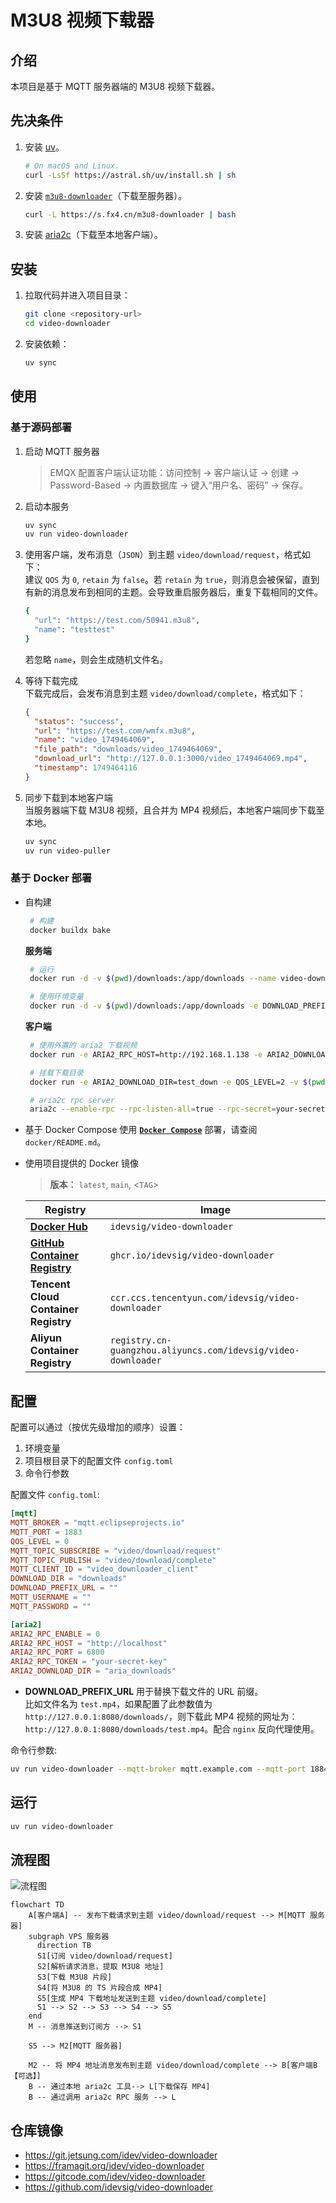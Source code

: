 # M3U8 视频下载器

## 介绍
本项目是基于 MQTT 服务器端的 M3U8 视频下载器。

## 先决条件
1. 安装 [uv](https://github.com/astral-sh/uv)。 
    ```bash
    # On macOS and Linux.
    curl -LsSf https://astral.sh/uv/install.sh | sh
    ```
2. 安装 [`m3u8-downloader`](https://github.com/forkdo/m3u8-downloader)（下载至服务器）。
    ```bash
    curl -L https://s.fx4.cn/m3u8-downloader | bash
    ```
3. 安装 [aria2c](https://github.com/aria2/aria2)（下载至本地客户端）。

## 安装

1. 拉取代码并进入项目目录：
   ```bash
   git clone <repository-url>
   cd video-downloader
   ```
2. 安装依赖：
   ```bash
   uv sync
   ```
   
## 使用

### 基于源码部署
1. 启动 MQTT 服务器
    > EMQX 配置客户端认证功能：访问控制 -> 客户端认证 -> 创建 -> Password-Based -> 内置数据库 -> 键入“用户名、密码” -> 保存。
2. 启动本服务
    ```bash
    uv sync
    uv run video-downloader
    ```
3. 使用客户端，发布消息（`JSON`）到主题 `video/download/request`，格式如下：   
建议 `QOS` 为 `0`, `retain` 为 `false`。若 `retain` 为 `true`，则消息会被保留，直到有新的消息发布到相同的主题。会导致重启服务器后，重复下载相同的文件。
    ```bash
    {
      "url": "https://test.com/50941.m3u8",
      "name": "testtest"
    }
    ```
    若忽略 `name`，则会生成随机文件名。

4. 等待下载完成   
下载完成后，会发布消息到主题 `video/download/complete`，格式如下：
    ```json
    {
      "status": "success",
      "url": "https://test.com/wmfx.m3u8",
      "name": "video_1749464069",
      "file_path": "downloads/video_1749464069",
      "download_url": "http://127.0.0.1:3000/video_1749464069.mp4",
      "timestamp": 1749464116
    }
    ```

5. 同步下载到本地客户端   
  当服务器端下载 M3U8 视频，且合并为 MP4 视频后，本地客户端同步下载至本地。
    ```bash
    uv sync
    uv run video-puller    
    ```

### 基于 Docker 部署

- 自构建
    ```bash
     # 构建 
     docker buildx bake
    ```

    **服务端**
    ```bash
     # 运行
     docker run -d -v $(pwd)/downloads:/app/downloads --name video-downloader video-downloader:local

     # 使用环境变量
     docker run -d -v $(pwd)/downloads:/app/downloads -e DOWNLOAD_PREFIX_URL="http://127.0.0.1:8080/" --name video-downloader video-downloader:local
    ```

    **客户端**
    ```bash
     # 使用外置的 aria2 下载视频
     docker run -e ARIA2_RPC_HOST=http://192.168.1.138 -e ARIA2_DOWNLOAD_DIR=test_down -it video-downloader:local video-puller --qos-level 2 --aria2-rpc-token your-secret-key --aria2-rpc-enable 1 --aria2-rpc-download-dir test_download
    
     # 挂载下载目录
     docker run -e ARIA2_DOWNLOAD_DIR=test_down -e QOS_LEVEL=2 -v $(pwd)/aria2down:/app/test_down -it video-downloader:local video-puller

     # aria2c rpc server
     aria2c --enable-rpc --rpc-listen-all=true --rpc-secret=your-secret-key --dir=/downloads
    ```

- 基于 Docker Compose
使用 [**`Docker Compose`**](docker/README.md) 部署，请查阅 `docker/README.md`。

- 使用项目提供的 Docker 镜像

    > **版本：** `latest`, `main`, <`TAG`>

    | Registry                                                                                   | Image                                                  |
    | ------------------------------------------------------------------------------------------ | ------------------------------------------------------ |
    | [**Docker Hub**](https://hub.docker.com/r/idevsig/video-downloader/)                                | `idevsig/video-downloader`                                    |
    | [**GitHub Container Registry**](https://github.com/idevsig/video-downloader/pkgs/container/video-downloader) | `ghcr.io/idevsig/video-downloader`                            |
    | **Tencent Cloud Container Registry**                                                       | `ccr.ccs.tencentyun.com/idevsig/video-downloader`             |
    | **Aliyun Container Registry**                                                              | `registry.cn-guangzhou.aliyuncs.com/idevsig/video-downloader` |

## 配置

配置可以通过（按优先级增加的顺序）设置：
1. 环境变量
2. 项目根目录下的配置文件 `config.toml` 
3. 命令行参数

配置文件 `config.toml`:
```toml
[mqtt]
MQTT_BROKER = "mqtt.eclipseprojects.io"
MQTT_PORT = 1883
QOS_LEVEL = 0
MQTT_TOPIC_SUBSCRIBE = "video/download/request"
MQTT_TOPIC_PUBLISH = "video/download/complete"
MQTT_CLIENT_ID = "video_downloader_client"
DOWNLOAD_DIR = "downloads"
DOWNLOAD_PREFIX_URL = ""
MQTT_USERNAME = ""
MQTT_PASSWORD = ""

[aria2]
ARIA2_RPC_ENABLE = 0
ARIA2_RPC_HOST = "http://localhost"
ARIA2_RPC_PORT = 6800
ARIA2_RPC_TOKEN = "your-secret-key"
ARIA2_DOWNLOAD_DIR = "aria_downloads"
```

- **DOWNLOAD_PREFIX_URL** 用于替换下载文件的 URL 前缀。   
比如文件名为 `test.mp4`，如果配置了此参数值为 `http://127.0.0.1:8080/downloads/`，则下载此 MP4 视频的网址为：`http://127.0.0.1:8080/downloads/test.mp4`。配合 `nginx` 反向代理使用。

命令行参数:
```bash
uv run video-downloader --mqtt-broker mqtt.example.com --mqtt-port 1884
```

## 运行

```bash
uv run video-downloader
```

## 流程图
![流程图](screenshots/m3u8-downloader.png)

```mermaid
flowchart TD
    A[客户端A] -- 发布下载请求到主题 video/download/request --> M[MQTT 服务器]
    subgraph VPS 服务器
      direction TB
      S1[订阅 video/download/request]
      S2[解析请求消息，提取 M3U8 地址]
      S3[下载 M3U8 片段]
      S4[将 M3U8 的 TS 片段合成 MP4]
      S5[生成 MP4 下载地址发送到主题 video/download/complete]
      S1 --> S2 --> S3 --> S4 --> S5
    end
    M -- 消息推送到订阅方 --> S1

    S5 --> M2[MQTT 服务器]

    M2 -- 将 MP4 地址消息发布到主题 video/download/complete --> B[客户端B【可选】]
    B -- 通过本地 aria2c 工具--> L[下载保存 MP4]
    B -- 通过调用 aria2c RPC 服务 --> L
```

## 仓库镜像

- https://git.jetsung.com/idev/video-downloader
- https://framagit.org/idev/video-downloader
- https://gitcode.com/idev/video-downloader
- https://github.com/idevsig/video-downloader
